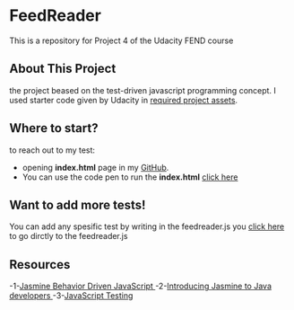 # FeedReader
This is a repository for Project 4 of the Udacity FEND course

## About This Project
the project beased on the test-driven javascript programming concept. I used starter code given by Udacity  in [ required project assets](https://github.com/udacity/frontend-nanodegree-feedreader).

## Where to start?
 to reach out to my test:
- opening **index.html** page in my [GitHub](https://github.com/RehabMadkhali/FeedReader-/blob/master/index.html ).
- You can use the code pen to run the  **index.html**  [click here]( https://codepen.io/)

## Want to add more tests!
You can add any spesific test by writing in the feedreader.js you [click here](https://github.com/RehabMadkhali/FeedReader-/blob/master/jasmine/spec/feedreader.js) to go dirctly to the feedreader.js


## Resources
-1-[Jasmine Behavior Driven JavaScript ](https://jasmine.github.io/)
-2-[Introducing Jasmine to Java developers ](https://www.codesandnotes.be/2014/11/19/introducing-jasmine-to-java-developers/)
-3-[JavaScript Testing](https://www.udacity.com/course/ud549)


